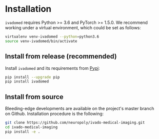 # Installation

`ivadomed` requires Python >= 3.6 and PyTorch >= 1.5.0. We recommend
working under a virtual environment, which could be set as follows:

```bash
virtualenv venv-ivadomed --python=python3.6
source venv-ivadomed/bin/activate
```

## Install from release (recommended)

Install `ivadomed` and its requirements from [Pypi](https://pypi.org/project/ivadomed/):

```bash
pip install --upgrade pip
pip install ivadomed
```

## Install from source

Bleeding-edge developments are available on the project's master branch on Github.
Installation procedure is the following:

```bash
git clone https://github.com/neuropoly/ivado-medical-imaging.git
cd ivado-medical-imaging
pip install -e .
```
